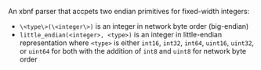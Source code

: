 
An xbnf parser that accpets two endian primitives for fixed-width integers:

* `\<type\>(\<integer\>)` is an integer in network byte order (big-endian)
* `little_endian(<integer>, <type>)` is an integer in little-endian representation
where `<type>` is either `int16`, `int32`, `int64`, `uint16`, `uint32`, or `uint64` for both with the addition of `int8` and `uint8` for network byte order
